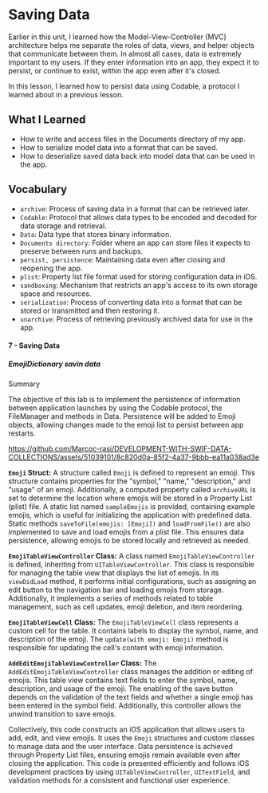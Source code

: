 # Saving Data

Earlier in this unit, I learned how the Model-View-Controller (MVC) architecture helps me separate the roles of data, views, and helper objects that communicate between them. In almost all cases, data is extremely important to my users. If they enter information into an app, they expect it to persist, or continue to exist, within the app even after it's closed.

In this lesson, I learned how to persist data using Codable, a protocol I learned about in a previous lesson.

## What I Learned
- How to write and access files in the Documents directory of my app.
- How to serialize model data into a format that can be saved.
- How to deserialize saved data back into model data that can be used in the app.

## Vocabulary
- `archive`: Process of saving data in a format that can be retrieved later.
- `Codable`: Protocol that allows data types to be encoded and decoded for data storage and retrieval.
- `Data`: Data type that stores binary information.
- `Documents directory`: Folder where an app can store files it expects to preserve between runs and backups.
- `persist, persistence`: Maintaining data even after closing and reopening the app.
- `plist`: Property list file format used for storing configuration data in iOS.
- `sandboxing`: Mechanism that restricts an app's access to its own storage space and resources.
- `serialization`: Process of converting data into a format that can be stored or transmitted and then restoring it.
- `unarchive`: Process of retrieving previously archived data for use in the app.

#### 7 - Saving Data

##### EmojiDictionary savin data

Summary

The objective of this lab is to implement the persistence of information between application launches by using the Codable protocol, the FileManager and methods in Data. Persistence will be added to Emoji objects, allowing changes made to the emoji list to persist between app restarts.

https://github.com/Marcoc-rasi/DEVELOPMENT-WITH-SWIF-DATA-COLLECTIONS/assets/51039101/8c820d0a-85f2-4a37-9bbb-ea11a038ad3e

**`Emoji` Struct:**
A structure called `Emoji` is defined to represent an emoji. This structure contains properties for the "symbol," "name," "description," and "usage" of an emoji. Additionally, a computed property called `archiveURL` is set to determine the location where emojis will be stored in a Property List (plist) file. A static list named `sampleEmojis` is provided, containing example emojis, which is useful for initializing the application with predefined data. Static methods `saveToFile(emojis: [Emoji])` and `loadFromFile()` are also implemented to save and load emojis from a plist file. This ensures data persistence, allowing emojis to be stored locally and retrieved as needed.

**`EmojiTableViewController` Class:**
A class named `EmojiTableViewController` is defined, inheriting from `UITableViewController`. This class is responsible for managing the table view that displays the list of emojis. In its `viewDidLoad` method, it performs initial configurations, such as assigning an edit button to the navigation bar and loading emojis from storage. Additionally, it implements a series of methods related to table management, such as cell updates, emoji deletion, and item reordering.

**`EmojiTableViewCell` Class:**
The `EmojiTableViewCell` class represents a custom cell for the table. It contains labels to display the symbol, name, and description of the emoji. The `update(with emoji: Emoji)` method is responsible for updating the cell's content with emoji information.

**`AddEditEmojiTableViewController` Class:**
The `AddEditEmojiTableViewController` class manages the addition or editing of emojis. This table view contains text fields to enter the symbol, name, description, and usage of the emoji. The enabling of the save button depends on the validation of the text fields and whether a single emoji has been entered in the symbol field. Additionally, this controller allows the unwind transition to save emojis.

Collectively, this code constructs an iOS application that allows users to add, edit, and view emojis. It uses the `Emoji` structures and custom classes to manage data and the user interface. Data persistence is achieved through Property List files, ensuring emojis remain available even after closing the application. This code is presented efficiently and follows iOS development practices by using `UITableViewController`, `UITextField`, and validation methods for a consistent and functional user experience.
